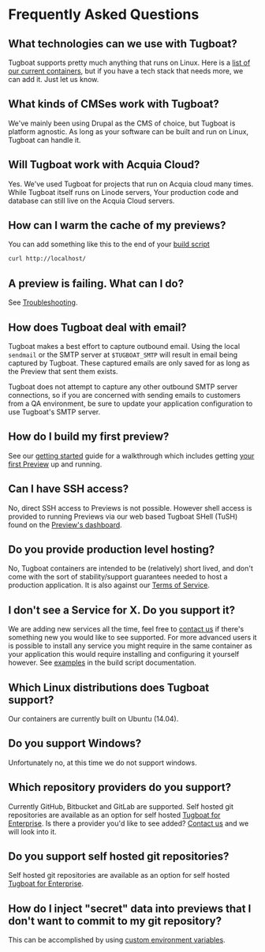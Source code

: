 # Frequently Asked Questions

## What technologies can we use with Tugboat?

Tugboat supports pretty much anything that runs on Linux. Here is a
[list of our current containers](https://github.com/Lullabot/tugboat-registry),
but if you have a tech stack that needs more, we can add it. Just let us know.

## What kinds of CMSes work with Tugboat?

We've mainly been using Drupal as the CMS of choice, but Tugboat is platform
agnostic. As long as your software can be built and run on Linux, Tugboat can
handle it.

## Will Tugboat work with Acquia Cloud?

Yes. We've used Tugboat for projects that run on Acquia cloud many times. While
Tugboat itself runs on Linode servers, Your production code and database can
still live on the Acquia Cloud servers.

## How can I warm the cache of my previews?

You can add something like this to the end of your
[build script](../../build-script/index.md)

```sh
curl http://localhost/
```

## A preview is failing. What can I do?

See [Troubleshooting](../../troubleshooting/index.md).

## How does Tugboat deal with email?

Tugboat makes a best effort to capture outbound email. Using the local
`sendmail` or the SMTP server at `$TUGBOAT_SMTP` will result in email being
captured by Tugboat. These captured emails are only saved for as long as the
Preview that sent them exists.

Tugboat does not attempt to capture any other outbound SMTP server connections,
so if you are concerned with sending emails to customers from a QA environment,
be sure to update your application configuration to use Tugboat's SMTP server.

## How do I build my first preview?

See our [getting started](../../getting-started/index.md) guide for a
walkthrough which includes getting
[your first Preview](../../getting-started/create-a-preview/index.md) up and
running.

## Can I have SSH access?

No, direct SSH access to Previews is not possible. However shell access is
provided to running Previews via our web based Tugboat SHell (TuSH) found on the
[Preview's dashboard](../../dashboard/previews/index.md).

## Do you provide production level hosting?

No, Tugboat containers are intended to be (relatively) short lived, and don't
come with the sort of stability/support guarantees needed to host a production
application. It is also against our
[Terms of Service](https://tugboat.qa/terms).

## I don't see a Service for X. Do you support it?

We are adding new services all the time, feel free to
[contact us](https://tugboat.qa/support) if there's something new you would like
to see supported. For more advanced users it is possible to install any service
you might require in the same container as your application this would require
installing and configuring it yourself however. See
[examples](../../build-script/examples/index.md) in the build script
documentation.

## Which Linux distributions does Tugboat support?

Our containers are currently built on Ubuntu (14.04).

## Do you support Windows?

Unfortunately no, at this time we do not support windows.

## Which repository providers do you support?

Currently GitHub, Bitbucket and GitLab are supported. Self hosted git
repositories are available as an option for self hosted
[Tugboat for Enterprise](https://tugboat.qa/enterprise). Is there a provider
you'd like to see added? [Contact us](https://tugboat.qa/support) and we will
look into it.

## Do you support self hosted git repositories?

Self hosted git repositories are available as an option for self hosted
[Tugboat for Enterprise](https://tugboat.qa/enterprise).

## How do I inject "secret" data into previews that I don't want to commit to my git repository?

This can be accomplished by using
[custom environment variables](../../build-script/custom-environment-variables/index.md).
